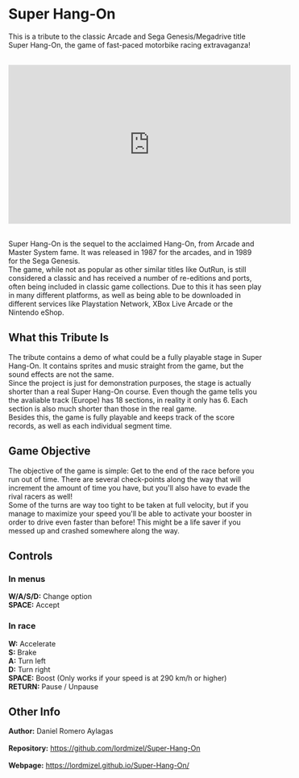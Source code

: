 # Super Hang-On

This is a tribute to the classic Arcade and Sega Genesis/Megadrive title Super Hang-On, the game of fast-paced motorbike racing extravaganza! <br /><br />

<iframe width="560" height="315" src="https://www.youtube.com/embed/E6BIzS0WdhU" frameborder="0" allowfullscreen></iframe><br /><br />
  
Super Hang-On is the sequel to the acclaimed Hang-On, from Arcade and Master System fame. It was released in 1987 for the arcades, and in 1989 for the Sega Genesis. <br />
The game, while not as popular as other similar titles like OutRun, is still considered a classic and has received a number of re-editions and ports, often being included in classic game collections. Due to this it has seen play in many different platforms, as well as being able to be downloaded in different services like Playstation Network, XBox Live Arcade or the Nintendo eShop. 

## What this Tribute Is

The tribute contains a demo of what could be a fully playable stage in Super Hang-On. It contains sprites and music straight from the game, but the sound effects are not the same.<br />
Since the project is just for demonstration purposes, the stage is actually shorter than a real Super Hang-On course. Even though the game tells you the avaliable track (Europe) has 18 sections, in reality it only has 6. Each section is also much shorter than those in the real game.<br />
Besides this, the game is fully playable and keeps track of the score records, as well as each individual segment time.<br />

## Game Objective

The objective of the game is simple: Get to the end of the race before you run out of time. There are several check-points along the way that will increment the amount of time you have, but you'll also have to evade the rival racers as well!<br />
Some of the turns are way too tight to be taken at full velocity, but if you manage to maximize your speed you'll be able to activate your booster in order to drive even faster than before! This might be a life saver if you messed up and crashed somewhere along the way.

## Controls

### In menus

<b>W/A/S/D:</b> Change option<br />
<b>SPACE:</b> Accept

### In race

<b>W:</b> Accelerate<br />
<b>S:</b> Brake<br />
<b>A:</b> Turn left<br />
<b>D:</b> Turn right<br />
<b>SPACE:</b> Boost (Only works if your speed is at 290 km/h or higher)<br />
<b>RETURN:</b> Pause / Unpause<br />

## Other Info

<b>Author:</b> Daniel Romero Aylagas <br /><br />
<b>Repository:</b> https://github.com/lordmizel/Super-Hang-On<br /><br />
<b>Webpage:</b> https://lordmizel.github.io/Super-Hang-On/<br /><br />
